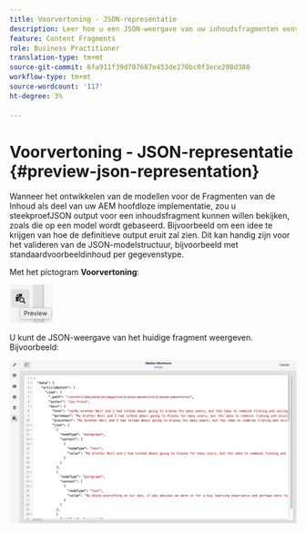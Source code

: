 ```yaml
---
title: Voorvertoning - JSON-representatie
description: Leer hoe u een JSON-weergave van uw inhoudsfragmenten eenvoudig kunt voorvertonen bij het implementeren van uw AEM oplossing zonder kop.
feature: Content Fragments
role: Business Practitioner
translation-type: tm+mt
source-git-commit: 6fa911f39d707687e453de270bc0f3ece208d380
workflow-type: tm+mt
source-wordcount: '117'
ht-degree: 3%

---
```



# Voorvertoning - JSON-representatie {#preview-json-representation}

Wanneer het ontwikkelen van de modellen voor de Fragmenten van de Inhoud als deel van uw AEM hoofdloze implementatie, zou u steekproefJSON output voor een inhoudsfragment kunnen willen bekijken, zoals die op een model wordt gebaseerd. Bijvoorbeeld om een idee te krijgen van hoe de definitieve output eruit zal zien. Dit kan handig zijn voor het valideren van de JSON-modelstructuur, bijvoorbeeld met standaardvoorbeeldinhoud per gegevenstype.

Met het pictogram **Voorvertoning**:

![Inhoudsfragmenteditor - tabblad Voorbeeld](assets/cfm-preview-01.png)

U kunt de JSON-weergave van het huidige fragment weergeven. Bijvoorbeeld:

![Content Fragment Editor - Voorvertoning van een fragment](assets/cfm-preview-02.png)
